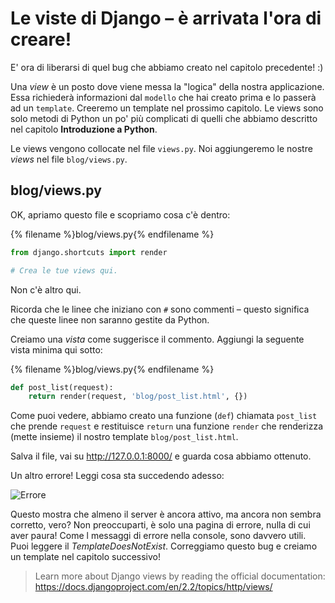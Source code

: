 # Le viste di Django – è arrivata l'ora di creare!

E' ora di liberarsi di quel bug che abbiamo creato nel capitolo precedente! :)

Una *view* è un posto dove viene messa la "logica" della nostra applicazione. Essa richiederà informazioni dal `modello` che hai creato prima e lo passerà ad un `template`. Creeremo un template nel prossimo capitolo. Le views sono solo metodi di Python un po' più complicati di quelli che abbiamo descritto nel capitolo **Introduzione a Python**.

Le views vengono collocate nel file `views.py`. Noi aggiungeremo le nostre *views* nel file `blog/views.py`.

## blog/views.py

OK, apriamo questo file e scopriamo cosa c'è dentro:

{% filename %}blog/views.py{% endfilename %}

```python
from django.shortcuts import render

# Crea le tue views qui.
```

Non c'è altro qui.

Ricorda che le linee che iniziano con `#` sono commenti – questo significa che queste linee non saranno gestite da Python.

Creiamo una *vista* come suggerisce il commento. Aggiungi la seguente vista minima qui sotto:

{% filename %}blog/views.py{% endfilename %}

```python
def post_list(request):
    return render(request, 'blog/post_list.html', {})
```

Come puoi vedere, abbiamo creato una funzione (`def`) chiamata `post_list` che prende `request` e restituisce `return` una funzione `render` che renderizza (mette insieme) il nostro template `blog/post_list.html`.

Salva il file, vai su http://127.0.0.1:8000/ e guarda cosa abbiamo ottenuto.

Un altro errore! Leggi cosa sta succedendo adesso:

![Errore](images/error.png)

Questo mostra che almeno il server è ancora attivo, ma ancora non sembra corretto, vero? Non preoccuparti, è solo una pagina di errore, nulla di cui aver paura! Come l messaggi di errore nella console, sono davvero utili. Puoi leggere il *TemplateDoesNotExist*. Correggiamo questo bug e creiamo un template nel capitolo successivo!

> Learn more about Django views by reading the official documentation: https://docs.djangoproject.com/en/2.2/topics/http/views/
